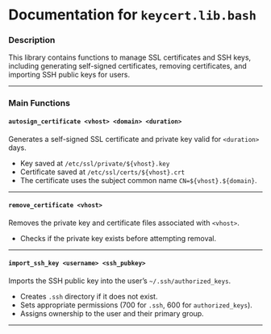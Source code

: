 # Documentation for `keycert.lib.bash`

### Description

This library contains functions to manage SSL certificates and SSH keys, including generating self-signed certificates, removing certificates, and importing SSH public keys for users.

---

### Main Functions

#### `autosign_certificate <vhost> <domain> <duration>`

Generates a self-signed SSL certificate and private key valid for `<duration>` days.

* Key saved at `/etc/ssl/private/${vhost}.key`
* Certificate saved at `/etc/ssl/certs/${vhost}.crt`
* The certificate uses the subject common name `CN=${vhost}.${domain}`.

---

#### `remove_certificate <vhost>`

Removes the private key and certificate files associated with `<vhost>`.

* Checks if the private key exists before attempting removal.

---

#### `import_ssh_key <username> <ssh_pubkey>`

Imports the SSH public key into the user’s `~/.ssh/authorized_keys`.

* Creates `.ssh` directory if it does not exist.
* Sets appropriate permissions (700 for `.ssh`, 600 for `authorized_keys`).
* Assigns ownership to the user and their primary group.

---
